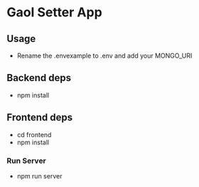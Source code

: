 # Gaol Setter App

## Usage
  - Rename the .envexample to .env and add your MONGO_URI
## Backend deps
- npm install

## Frontend deps
- cd frontend
- npm install

### Run Server
- npm run server
